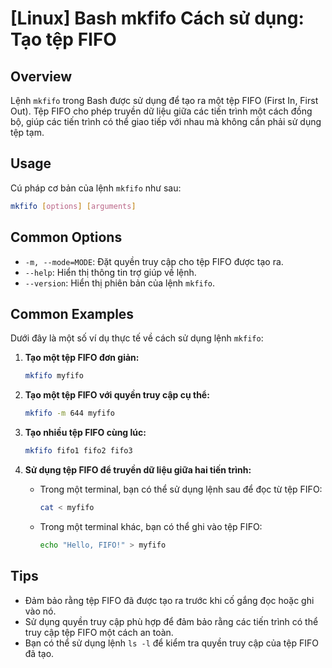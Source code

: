 # [Linux] Bash mkfifo Cách sử dụng: Tạo tệp FIFO

## Overview
Lệnh `mkfifo` trong Bash được sử dụng để tạo ra một tệp FIFO (First In, First Out). Tệp FIFO cho phép truyền dữ liệu giữa các tiến trình một cách đồng bộ, giúp các tiến trình có thể giao tiếp với nhau mà không cần phải sử dụng tệp tạm.

## Usage
Cú pháp cơ bản của lệnh `mkfifo` như sau:
```bash
mkfifo [options] [arguments]
```

## Common Options
- `-m, --mode=MODE`: Đặt quyền truy cập cho tệp FIFO được tạo ra.
- `--help`: Hiển thị thông tin trợ giúp về lệnh.
- `--version`: Hiển thị phiên bản của lệnh `mkfifo`.

## Common Examples
Dưới đây là một số ví dụ thực tế về cách sử dụng lệnh `mkfifo`:

1. **Tạo một tệp FIFO đơn giản:**
   ```bash
   mkfifo myfifo
   ```

2. **Tạo một tệp FIFO với quyền truy cập cụ thể:**
   ```bash
   mkfifo -m 644 myfifo
   ```

3. **Tạo nhiều tệp FIFO cùng lúc:**
   ```bash
   mkfifo fifo1 fifo2 fifo3
   ```

4. **Sử dụng tệp FIFO để truyền dữ liệu giữa hai tiến trình:**
   - Trong một terminal, bạn có thể sử dụng lệnh sau để đọc từ tệp FIFO:
     ```bash
     cat < myfifo
     ```
   - Trong một terminal khác, bạn có thể ghi vào tệp FIFO:
     ```bash
     echo "Hello, FIFO!" > myfifo
     ```

## Tips
- Đảm bảo rằng tệp FIFO đã được tạo ra trước khi cố gắng đọc hoặc ghi vào nó.
- Sử dụng quyền truy cập phù hợp để đảm bảo rằng các tiến trình có thể truy cập tệp FIFO một cách an toàn.
- Bạn có thể sử dụng lệnh `ls -l` để kiểm tra quyền truy cập của tệp FIFO đã tạo.